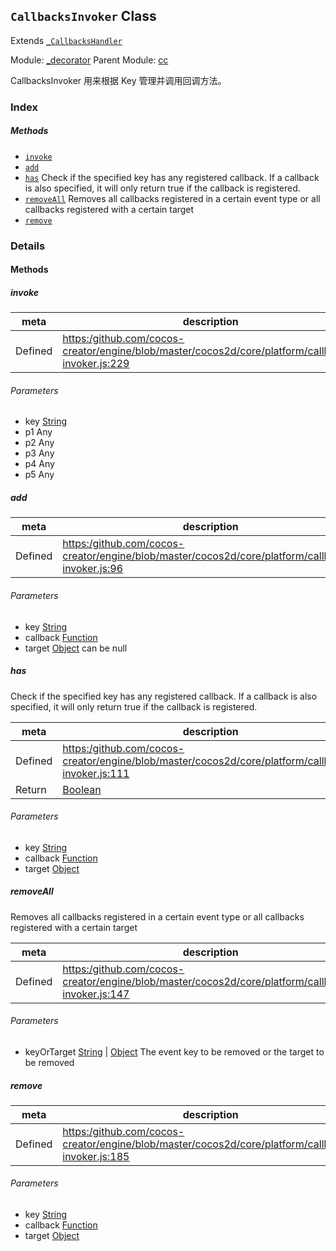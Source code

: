 ## `CallbacksInvoker` Class

Extends [`_CallbacksHandler`](_CallbacksHandler.md)


Module: [_decorator](../modules/_decorator.md)
Parent Module: [cc](../modules/cc.md)




CallbacksInvoker 用来根据 Key 管理并调用回调方法。

### Index



##### Methods

  - [`invoke`](#invoke) 
  - [`add`](#add) 
  - [`has`](#has) Check if the specified key has any registered callback. If a callback is also specified,
it will only return true if the callback is registered.
  - [`removeAll`](#removeall) Removes all callbacks registered in a certain event type or all callbacks registered with a certain target
  - [`remove`](#remove) 



### Details




<!-- Method Block -->
#### Methods


##### invoke



| meta | description |
|------|-------------|
| Defined | [https:/github.com/cocos-creator/engine/blob/master/cocos2d/core/platform/callbacks-invoker.js:229](https:/github.com/cocos-creator/engine/blob/master/cocos2d/core/platform/callbacks-invoker.js#L229) |

###### Parameters
- key <a href="https://developer.mozilla.org/en/JavaScript/Reference/Global_Objects/String" class="crosslink external" target="_blank">String</a> 
- p1 Any 
- p2 Any 
- p3 Any 
- p4 Any 
- p5 Any 


##### add



| meta | description |
|------|-------------|
| Defined | [https:/github.com/cocos-creator/engine/blob/master/cocos2d/core/platform/callbacks-invoker.js:96](https:/github.com/cocos-creator/engine/blob/master/cocos2d/core/platform/callbacks-invoker.js#L96) |

###### Parameters
- key <a href="https://developer.mozilla.org/en/JavaScript/Reference/Global_Objects/String" class="crosslink external" target="_blank">String</a> 
- callback <a href="https://developer.mozilla.org/en/JavaScript/Reference/Global_Objects/Function" class="crosslink external" target="_blank">Function</a> 
- target <a href="https://developer.mozilla.org/en/JavaScript/Reference/Global_Objects/Object" class="crosslink external" target="_blank">Object</a> can be null


##### has

Check if the specified key has any registered callback. If a callback is also specified,
it will only return true if the callback is registered.

| meta | description |
|------|-------------|
| Defined | [https:/github.com/cocos-creator/engine/blob/master/cocos2d/core/platform/callbacks-invoker.js:111](https:/github.com/cocos-creator/engine/blob/master/cocos2d/core/platform/callbacks-invoker.js#L111) |
| Return 		 | <a href="https://developer.mozilla.org/en/JavaScript/Reference/Global_Objects/Boolean" class="crosslink external" target="_blank">Boolean</a> 

###### Parameters
- key <a href="https://developer.mozilla.org/en/JavaScript/Reference/Global_Objects/String" class="crosslink external" target="_blank">String</a> 
- callback <a href="https://developer.mozilla.org/en/JavaScript/Reference/Global_Objects/Function" class="crosslink external" target="_blank">Function</a> 
- target <a href="https://developer.mozilla.org/en/JavaScript/Reference/Global_Objects/Object" class="crosslink external" target="_blank">Object</a> 


##### removeAll

Removes all callbacks registered in a certain event type or all callbacks registered with a certain target

| meta | description |
|------|-------------|
| Defined | [https:/github.com/cocos-creator/engine/blob/master/cocos2d/core/platform/callbacks-invoker.js:147](https:/github.com/cocos-creator/engine/blob/master/cocos2d/core/platform/callbacks-invoker.js#L147) |

###### Parameters
- keyOrTarget <a href="https://developer.mozilla.org/en/JavaScript/Reference/Global_Objects/String" class="crosslink external" target="_blank">String</a> &#124; <a href="https://developer.mozilla.org/en/JavaScript/Reference/Global_Objects/Object" class="crosslink external" target="_blank">Object</a> The event key to be removed or the target to be removed


##### remove



| meta | description |
|------|-------------|
| Defined | [https:/github.com/cocos-creator/engine/blob/master/cocos2d/core/platform/callbacks-invoker.js:185](https:/github.com/cocos-creator/engine/blob/master/cocos2d/core/platform/callbacks-invoker.js#L185) |

###### Parameters
- key <a href="https://developer.mozilla.org/en/JavaScript/Reference/Global_Objects/String" class="crosslink external" target="_blank">String</a>  
- callback <a href="https://developer.mozilla.org/en/JavaScript/Reference/Global_Objects/Function" class="crosslink external" target="_blank">Function</a>  
- target <a href="https://developer.mozilla.org/en/JavaScript/Reference/Global_Objects/Object" class="crosslink external" target="_blank">Object</a>  



